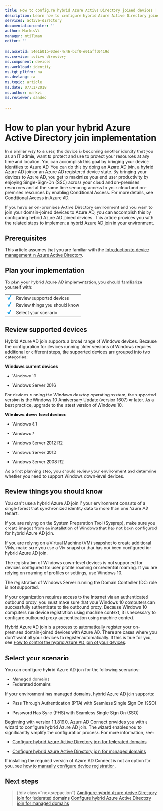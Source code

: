 ```yaml
---
title: How to configure hybrid Azure Active Directory joined devices | Microsoft Docs
description: Learn how to configure hybrid Azure Active Directory joined devices.
services: active-directory
documentationcenter: ''
author: MarkusVi
manager: mtillman
editor: ''

ms.assetid: 54e1b01b-03ee-4c46-bcf0-e01affc0419d
ms.service: active-directory
ms.component: devices
ms.workload: identity
ms.tgt_pltfrm: na
ms.devlang: na
ms.topic: article
ms.date: 07/31/2018
ms.author: markvi
ms.reviewer: sandeo

---
```

# How to plan your hybrid Azure Active Directory join implementation

In a similar way to a user, the device is becoming another identity that you as an IT admin, want to protect and use to protect your resources at any time and location. You can accomplish this goal by bringing your device identities to Azure AD. You can do this by doing an Azure AD join, a hybrid Azure AD join or an Azure AD registered device state. By bringing your devices to Azure AD, you get to maximize your end user productivity by enjoying Single-Sign-On (SSO) across your cloud and on-premises resources and at the same time securing access to your cloud and on-premises resources by enabling Conditional Access. For more details, see Conditional Access in Azure AD.

If you have an on-premises Active Directory environment and you want to join your domain-joined devices to Azure AD, you can accomplish this by configuring hybrid Azure AD joined devices. This article provides you with the related steps to implement a hybrid Azure AD join in your environment. 


## Prerequisites

This article assumes that you are familiar with the [Introduction to device management in Azure Active Directory](../device-management-introduction.md).


## Plan your implementation

To plan your hybrid Azure AD implementation, you should familiarize yourself with:

|   |   |
|---|---|
|![Check][1]|Review supported devices|
|![Check][1]|Review things you should know|
|![Check][1]|Select your scenario|


 


## Review supported devices 

Hybrid Azure AD join supports a broad range of Windows devices. Because the configuration for devices running older versions of Windows requires additional or different steps, the supported devices are grouped into two categories:

**Windows current devices**

- Windows 10
    
- Windows Server 2016


For devices running the Windows desktop operating system, the supported version is the Windows 10 Anniversary Update (version 1607) or later. As a best practice, upgrade to the latest version of Windows 10.



 **Windows down-level devices**

- Windows 8.1
 
- Windows 7

- Windows Server 2012 R2
 
- Windows Server 2012 
 
- Windows Server 2008 R2 


As a first planning step, you should review your environment and determine whether you need to support Windows down-level devices.



## Review things you should know

You can't use a hybrid Azure AD join if your environment consists of a single forest that synchronized identity data to more than one Azure AD tenant.

If you are relying on the System Preparation Tool (Sysprep), make sure you create images from an installation of Windows that has not been configured for hybrid Azure AD join.

If you are relying on a Virtual Machine (VM) snapshot to create additional VMs, make sure you use a VM snapshot that has not been configured for hybrid Azure AD join.

The registration of Windows down-level devices is not supported for devices configured for user profile roaming or credential roaming. If you are relying on roaming of profiles or settings, use Windows 10.

The registration of Windows Server running the Domain Controller (DC) role is not supported.

If your organization requires access to the Internet via an authenticated outbound proxy, you must make sure that your Windows 10 computers can successfully authenticate to the outbound proxy. Because Windows 10 computers run device registration using machine context, it is necessary to configure outbound proxy authentication using machine context.


Hybrid Azure AD join is a process to automatically register your on-premises domain-joined devices with Azure AD. There are cases where you don't want all your devices to register automatically. If this is true for you, see [How to control the hybrid Azure AD join of your devices](hybrid-azuread-join-control.md).



## Select your scenario

You can configure hybrid Azure AD join for the following scenarios:

- Managed domains
- Federated domains  



If your environment has managed domains, hybrid Azure AD join supports:

- Pass Through Authentication (PTA) with Seamless Single Sign On (SSO) 

- Password Has Sync (PHS) with Seamless Single Sign On (SSO) 

Beginning with version 1.1.819.0, Azure AD Connect provides you with a wizard to configure hybrid Azure AD join. The wizard enables you to significantly simplify the configuration process. For more information, see:

- [Configure hybrid Azure Active Directory join for federated domains](hybrid-azuread-join-federated-domains.md)

- [Configure hybrid Azure Active Directory join for managed domains](hybrid-azuread-join-managed-domains.md)


 If installing the required version of Azure AD Connect is not an option for you, see [how to manually configure device registration](../device-management-hybrid-azuread-joined-devices-setup.md). 






## Next steps

> [!div class="nextstepaction"]
> [Configure hybrid Azure Active Directory join for federated domains](hybrid-azuread-join-federated-domains.md)
> [Configure hybrid Azure Active Directory join for managed domains](hybrid-azuread-join-managed-domains.md)




<!--Image references-->
[1]: ./media/hybrid-azuread-join-plan/12.png
